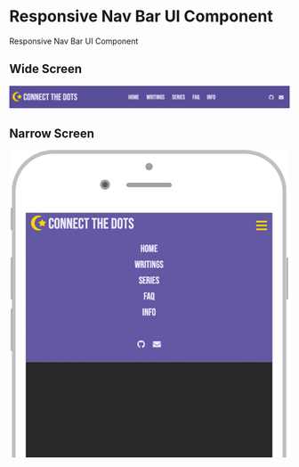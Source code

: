 # Responsive Nav Bar UI Component

Responsive Nav Bar UI Component

## Wide Screen

![wide](https://github.com/Seoyun0208/responsive_nav_bar/blob/master/demo/wide.png)

## Narrow Screen

![Narrow](https://github.com/Seoyun0208/responsive_nav_bar/blob/master/demo/narrow.png)
